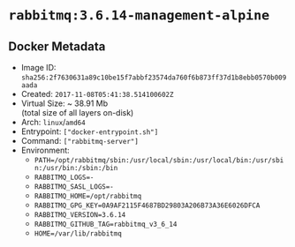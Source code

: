 # `rabbitmq:3.6.14-management-alpine`

## Docker Metadata

- Image ID: `sha256:2f7630631a89c10be15f7abbf23574da760f6b873ff37d1b8ebb0570b009aada`
- Created: `2017-11-08T05:41:38.514100602Z`
- Virtual Size: ~ 38.91 Mb  
  (total size of all layers on-disk)
- Arch: `linux`/`amd64`
- Entrypoint: `["docker-entrypoint.sh"]`
- Command: `["rabbitmq-server"]`
- Environment:
  - `PATH=/opt/rabbitmq/sbin:/usr/local/sbin:/usr/local/bin:/usr/sbin:/usr/bin:/sbin:/bin`
  - `RABBITMQ_LOGS=-`
  - `RABBITMQ_SASL_LOGS=-`
  - `RABBITMQ_HOME=/opt/rabbitmq`
  - `RABBITMQ_GPG_KEY=0A9AF2115F4687BD29803A206B73A36E6026DFCA`
  - `RABBITMQ_VERSION=3.6.14`
  - `RABBITMQ_GITHUB_TAG=rabbitmq_v3_6_14`
  - `HOME=/var/lib/rabbitmq`
